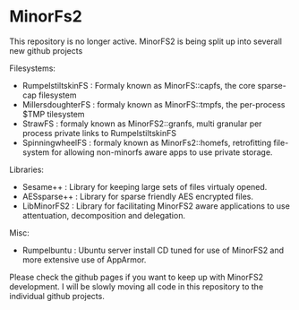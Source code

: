 MinorFs2
========

This repository is no longer active. MinorFS2 is being split up into severall new github projects

Filesystems:
* RumpelstiltskinFS : Formaly known as MinorFS::capfs, the core sparse-cap filesystem
* MillersdoughterFS : formaly known as MinorFS::tmpfs, the per-process $TMP tilesystem
* StrawFS           : formaly known as MinorFS2::granfs, multi granular per process private links to RumpelstiltskinFS
* SpinningwheelFS   : formaly known as MinorFs2::homefs, retrofitting file-system for allowing non-minorfs aware apps to use private storage.

Libraries:
* Sesame++          : Library for keeping large sets of files virtualy opened.
* AESsparse++       : Library for sparse friendly AES encrypted files.
* LibMinorFS2       : Library for facilitating MinorFS2 aware applications to use attentuation, decomposition and delegation.

Misc:

* Rumpelbuntu       : Ubuntu server install CD tuned for use of MinorFS2 and more extensive use of AppArmor.

Please check the github pages if you want to keep up with MinorFS2 development.
I will be slowly moving all code in this repository to the individual github projects.


